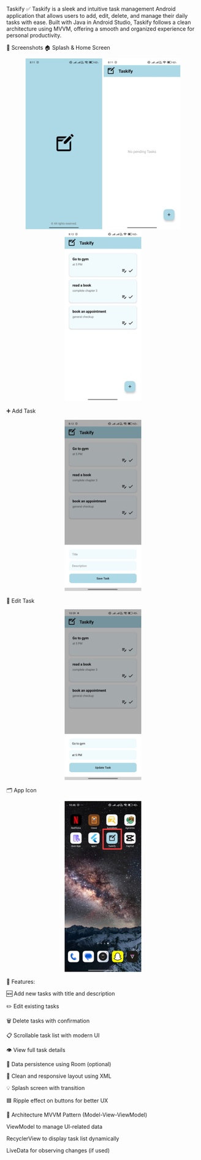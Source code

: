 Taskify ✅
Taskify is a sleek and intuitive task management Android application that allows users to add, edit, delete, and manage their daily tasks with ease. Built with Java in Android Studio, Taskify follows a clean architecture using MVVM, offering a smooth and organized experience for personal productivity.

📸 Screenshots
🏠 Splash & Home Screen
<p align="center"> <img src="splash_screen.jpg" width="200"/>  <img src="main_screen1.jpg" width="200"/>  <img src="main_screen2.jpg" width="200"/> </p>
➕ Add Task
<p align="center"> <img src="add_task.jpg" width="200"/> </p>
📝 Edit Task
<p align="center"> <img src="edit_task.jpg" width="200"/> </p>
🗂️ App Icon
<p align="center"> <img src="app_icon.jpg" width="200"/> </p>

🚀 Features:

🆕 Add new tasks with title and description

✏️ Edit existing tasks

🗑️ Delete tasks with confirmation

📋 Scrollable task list with modern UI

👁️ View full task details

💾 Data persistence using Room (optional)

📱 Clean and responsive layout using XML

💡 Splash screen with transition

🟦 Ripple effect on buttons for better UX


🧱 Architecture
MVVM Pattern (Model-View-ViewModel)

ViewModel to manage UI-related data

RecyclerView to display task list dynamically

LiveData for observing changes (if used)
